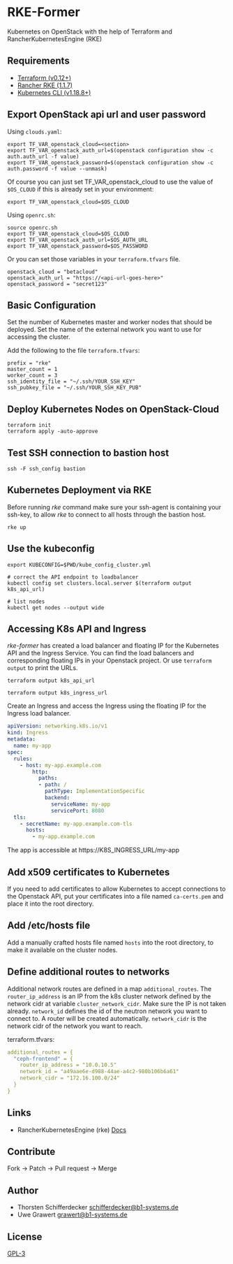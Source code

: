 # RKE-Former

Kubernetes on OpenStack with the help of Terraform and RancherKubernetesEngine (RKE)

## Requirements

- [Terraform (v0.12+)](https://www.terraform.io/downloads.html)
- [Rancher RKE (1.1.7)](https://github.com/rancher/rke/releases/tag/v1.1.7)
- [Kubernetes CLI (v1.18.8+)](https://downloadkubernetes.com)

## Export OpenStack api url and user password

Using `clouds.yaml`:

```shell
export TF_VAR_openstack_cloud=<section>
export TF_VAR_openstack_auth_url=$(openstack configuration show -c auth.auth_url -f value)
export TF_VAR_openstack_password=$(openstack configuration show -c auth.password -f value --unmask)
```

Of course you can just set TF_VAR_openstack_cloud to use the value of `$OS_CLOUD` if this is already set in your environment:
```
export TF_VAR_openstack_cloud=$OS_CLOUD
```

Using `openrc.sh`:

```shell
source openrc.sh
export TF_VAR_openstack_cloud=$OS_CLOUD
export TF_VAR_openstack_auth_url=$OS_AUTH_URL
export TF_VAR_openstack_password=$OS_PASSWORD
```

Or you can set those variables in your `terraform.tfvars` file.
```
openstack_cloud = "betacloud"
openstack_auth_url = "https://<api-url-goes-here>"
openstack_password = "secret123"
```

## Basic Configuration

Set the number of Kubernetes master and worker nodes that should be deployed.
Set the name of the external network you want to use for accessing the cluster.

Add the following to the file `terraform.tfvars`:
```shell
prefix = "rke"
master_count = 1
worker_count = 3
ssh_identity_file = "~/.ssh/YOUR_SSH_KEY"
ssh_pubkey_file = "~/.ssh/YOUR_SSH_KEY_PUB"
```

## Deploy Kubernetes Nodes on OpenStack-Cloud

```shell
terraform init
terraform apply -auto-approve
```

## Test SSH connection to bastion host

```shell
ssh -F ssh_config bastion
```

## Kubernetes Deployment via RKE

Before running _rke_ command make sure your ssh-agent is containing your
ssh-key, to allow _rke_ to connect to all hosts through the bastion host.

```shell
rke up
```

## Use the kubeconfig

```shell
export KUBECONFIG=$PWD/kube_config_cluster.yml

# correct the API endpoint to loadbalancer
kubectl config set clusters.local.server $(terraform output k8s_api_url)

# list nodes
kubectl get nodes --output wide
```

## Accessing K8s API and Ingress

_rke-former_ has created a load balancer and floating IP for the Kubernetes API
and the Ingress Service. You can find the load balancers and corresponding
floating IPs in your Openstack project. Or use `terraform output` to print the
URLs.

```shell
terraform output k8s_api_url
```

```shell
terraform output k8s_ingress_url
```

Create an Ingress and access the Ingress using the floating IP for the Ingress
load balancer.

```yaml
apiVersion: networking.k8s.io/v1
kind: Ingress
metadata:
  name: my-app
spec:
  rules:
    - host: my-app.example.com
        http:
          paths:
          - path: /
            pathType: ImplementationSpecific
            backend:
              serviceName: my-app
              servicePort: 8080
  tls:
    - secretName: my-app.example.com-tls
      hosts:
        - my-app.example.com
```

The app is accessible at https://K8S_INGRESS_URL/my-app

## Add x509 certificates to Kubernetes

If you need to add certificates to allow Kubernetes to accept connections
to the Openstack API, put your certificates into a file named `ca-certs.pem` and
place it into the root directory.

## Add /etc/hosts file

Add a manually crafted hosts file named `hosts` into the root directory, to
make it available on the cluster nodes.

## Define additional routes to networks

Additional network routes are defined in a map `additional_routes`.
The `router_ip_address` is an IP from the k8s cluster network defined
by the network cidr at variable `cluster_network_cidr`. Make sure the
IP is not taken already. `network_id` defines the id of the neutron network
you want to connect to. A router will be created automatically.
`network_cidr` is the network cidr of the network you want to reach.

terraform.tfvars:
```yaml
additional_routes = {
  "ceph-frontend" = {
    router_ip_address = "10.0.10.5"
    network_id = "a49aae6e-d988-44ae-a4c2-980b106b6a61"
    network_cidr = "172.16.100.0/24"
  }
}
```

## Links

- RancherKubernetesEngine (rke) [Docs](https://rancher.com/docs/rke/latest/)

## Contribute

Fork -> Patch -> Pull request -> Merge

## Author

- Thorsten Schifferdecker <schifferdecker@b1-systems.de>
- Uwe Grawert <grawert@b1-systems.de>

## License

[GPL-3](LICENSE)
